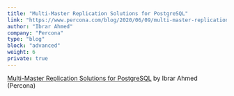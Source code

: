 ```yaml
---
title: "Multi-Master Replication Solutions for PostgreSQL"
link: "https://www.percona.com/blog/2020/06/09/multi-master-replication-solutions-for-postgresql/"
author: "Ibrar Ahmed"
company: "Percona"
type: "blog"
block: "advanced"
weight: 6
private: true
---
```


[Multi-Master Replication Solutions for PostgreSQL](https://www.percona.com/blog/2020/06/09/multi-master-replication-solutions-for-postgresql/) by Ibrar Ahmed (Percona)
